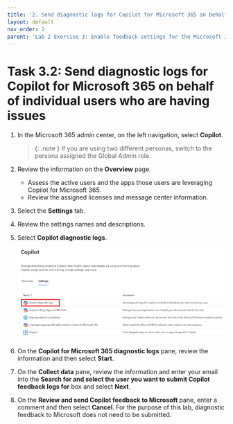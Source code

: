 ```yaml
---
title: '2. Send diagnostic logs for Copilot for Microsoft 365 on behalf of individual users who are having issues'
layout: default
nav_order: 2
parent: 'Lab 2 Exercise 3: Enable feedback settings for the Microsoft 365 apps'
---
```


# Task 3.2: Send diagnostic logs for Copilot for Microsoft 365 on behalf of individual users who are having issues


1. In the Microsoft 365 admin center, on the left navigation, select **Copilot**.

    >{: .note } If you are using two different personas, switch to the persona assigned the Global Admin role.

1. Review the information on the **Overview** page.  
    - Assess the active users and the apps those users are leveraging Copilot for Microsoft 365.
    - Review the assigned licenses and message center information.

1. Select the **Settings** tab.

1. Review the settings names and descriptions.

1. Select **Copilot diagnostic logs**.

    ![CopilotDiagnosticLogs.jpg](../media/Updates/CopilotDiagnosticLogs.jpg "Image of the Copilot for Microsoft 365 tab with Copilot diagnostic logs highlighted")

1. On the **Copilot for Microsoft 365 diagnostic logs** pane, review the information and then select **Start**.

1. On the **Collect data** pane, review the information and enter your email into the **Search for and select the user you want to submit Copilot feedback logs for** box and select **Next**.

1. On the **Review and send Copilot feedback to Microsoft** pane, enter a comment and then select **Cancel**.
    For the purpose of this lab, diagnostic feedback to Microsoft does not need to be submitted.
